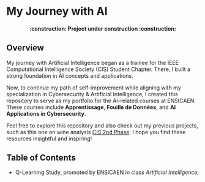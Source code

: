 # My Journey with AI

<h4 align="center"> 
    :construction:  Project under construction  :construction:
</h4>

## Overview
My journey with Artificial Intelligence began as a trainee for the IEEE Computational Intelligence Society (CIS) Student Chapter. There, I built a strong foundation in AI concepts and applications. 

Now, to continue my path of self-improvement while aligning with my specialization in Cybersecurity & Artificial Intelligence, I created this repository to serve as my portfolio for the AI-related courses at ENSICAEN. These courses include **Apprentissage**, **Fouille de Données**, and **AI Applications in Cybersecurity**.

Feel free to explore this repository and also check out my previous projects, such as this one on wine analysis [CIS 2nd Phase](https://github.com/ViniciusGN/CIS-2-Trainee). I hope you find these resources insightful and inspiring!

## Table of Contents
- Q-Learning Study, promoted by ENSICAEN in class _Artificial Intelligence_;
